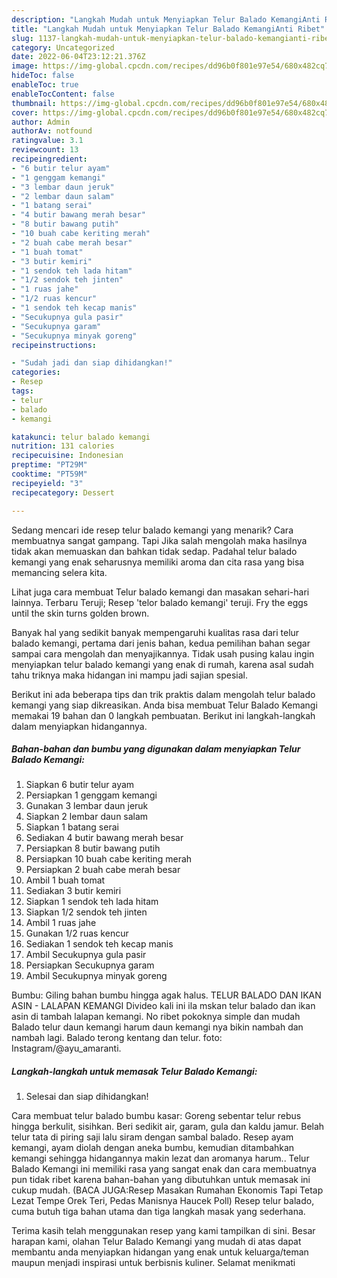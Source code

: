 ```yaml
---
description: "Langkah Mudah untuk Menyiapkan Telur Balado KemangiAnti Ribet"
title: "Langkah Mudah untuk Menyiapkan Telur Balado KemangiAnti Ribet"
slug: 1137-langkah-mudah-untuk-menyiapkan-telur-balado-kemangianti-ribet
category: Uncategorized
date: 2022-06-04T23:12:21.376Z
image: https://img-global.cpcdn.com/recipes/dd96b0f801e97e54/680x482cq70/telur-balado-kemangi-foto-resep-utama.jpg
hideToc: false
enableToc: true
enableTocContent: false
thumbnail: https://img-global.cpcdn.com/recipes/dd96b0f801e97e54/680x482cq70/telur-balado-kemangi-foto-resep-utama.jpg
cover: https://img-global.cpcdn.com/recipes/dd96b0f801e97e54/680x482cq70/telur-balado-kemangi-foto-resep-utama.jpg
author: Admin
authorAv: notfound
ratingvalue: 3.1
reviewcount: 13
recipeingredient:
- "6 butir telur ayam"
- "1 genggam kemangi"
- "3 lembar daun jeruk"
- "2 lembar daun salam"
- "1 batang serai"
- "4 butir bawang merah besar"
- "8 butir bawang putih"
- "10 buah cabe keriting merah"
- "2 buah cabe merah besar"
- "1 buah tomat"
- "3 butir kemiri"
- "1 sendok teh lada hitam"
- "1/2 sendok teh jinten"
- "1 ruas jahe"
- "1/2 ruas kencur"
- "1 sendok teh kecap manis"
- "Secukupnya gula pasir"
- "Secukupnya garam"
- "Secukupnya minyak goreng"
recipeinstructions:

- "Sudah jadi dan siap dihidangkan!"
categories:
- Resep
tags:
- telur
- balado
- kemangi

katakunci: telur balado kemangi 
nutrition: 131 calories
recipecuisine: Indonesian
preptime: "PT29M"
cooktime: "PT59M"
recipeyield: "3"
recipecategory: Dessert

---
```



Sedang mencari ide resep telur balado kemangi yang menarik? Cara membuatnya sangat gampang. Tapi Jika salah mengolah maka hasilnya tidak akan memuaskan dan bahkan tidak sedap. Padahal telur balado kemangi yang enak seharusnya memiliki aroma dan cita rasa yang bisa memancing selera kita.


Lihat juga cara membuat Telur balado kemangi dan masakan sehari-hari lainnya. Terbaru Teruji; Resep &#39;telor balado kemangi&#39; teruji. Fry the eggs until the skin turns golden brown.

Banyak hal yang sedikit banyak mempengaruhi kualitas rasa dari telur balado kemangi, pertama dari jenis bahan, kedua pemilihan bahan segar sampai cara mengolah dan menyajikannya. Tidak usah pusing kalau ingin menyiapkan telur balado kemangi yang enak di rumah, karena asal sudah tahu triknya maka hidangan ini mampu jadi sajian spesial.


Berikut ini ada beberapa tips dan trik praktis dalam mengolah telur balado kemangi yang siap dikreasikan. Anda bisa membuat Telur Balado Kemangi memakai 19 bahan dan 0 langkah pembuatan. Berikut ini langkah-langkah dalam menyiapkan hidangannya.

<!--inarticleads1-->

##### Bahan-bahan dan bumbu yang digunakan dalam menyiapkan Telur Balado Kemangi:

1. Siapkan 6 butir telur ayam
1. Persiapkan 1 genggam kemangi
1. Gunakan 3 lembar daun jeruk
1. Siapkan 2 lembar daun salam
1. Siapkan 1 batang serai
1. Sediakan 4 butir bawang merah besar
1. Persiapkan 8 butir bawang putih
1. Persiapkan 10 buah cabe keriting merah
1. Persiapkan 2 buah cabe merah besar
1. Ambil 1 buah tomat
1. Sediakan 3 butir kemiri
1. Siapkan 1 sendok teh lada hitam
1. Siapkan 1/2 sendok teh jinten
1. Ambil 1 ruas jahe
1. Gunakan 1/2 ruas kencur
1. Sediakan 1 sendok teh kecap manis
1. Ambil Secukupnya gula pasir
1. Persiapkan Secukupnya garam
1. Ambil Secukupnya minyak goreng


Bumbu: Giling bahan bumbu hingga agak halus. TELUR BALADO DAN IKAN ASIN - LALAPAN KEMANGI Divideo kali ini ila mskan telur balado dan ikan asin di tambah lalapan kemangi. No ribet pokoknya simple dan mudah Balado telur daun kemangi harum daun kemangi nya bikin nambah dan nambah lagi. Balado terong kentang dan telur. foto: Instagram/@ayu_amaranti. 

<!--inarticleads2-->

##### Langkah-langkah untuk memasak Telur Balado Kemangi:


1. Selesai dan siap dihidangkan!

Cara membuat telur balado bumbu kasar: Goreng sebentar telur rebus hingga berkulit, sisihkan. Beri sedikit air, garam, gula dan kaldu jamur. Belah telur tata di piring saji lalu siram dengan sambal balado. Resep ayam kemangi, ayam diolah dengan aneka bumbu, kemudian ditambahkan kemangi sehingga hidangannya makin lezat dan aromanya harum.. Telur Balado Kemangi ini memiliki rasa yang sangat enak dan cara membuatnya pun tidak ribet karena bahan-bahan yang dibutuhkan untuk memasak ini cukup mudah. (BACA JUGA:Resep Masakan Rumahan Ekonomis Tapi Tetap Lezat Tempe Orek Teri, Pedas Manisnya Haucek Poll) Resep telur balado, cuma butuh tiga bahan utama dan tiga langkah masak yang sederhana. 

Terima kasih telah menggunakan resep yang kami tampilkan di sini. Besar harapan kami, olahan Telur Balado Kemangi yang mudah di atas dapat membantu anda menyiapkan hidangan yang enak untuk keluarga/teman maupun menjadi inspirasi untuk berbisnis kuliner. Selamat menikmati
